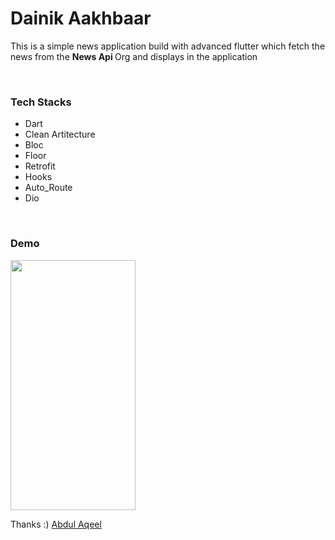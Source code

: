 # Dainik Aakhbaar

This is a simple news application build with advanced flutter which fetch the news from the <b> News Api </b> Org and displays in the application 

<br> 
<h3> Tech Stacks </h3>

- Dart
- Clean Artitecture
- Bloc
- Floor
- Retrofit
- Hooks
- Auto_Route
- Dio

<br>
<h3> Demo </h3>
<img src = "https://github.com/Rohit-554/NewsAppFlutterCleanArtitecture/assets/48874687/57a6647c-45cb-406f-9c52-70981fe1ffda" width = 200, height = "400">


<br>


Thanks :)
[Abdul Aqeel](https://devmuaz.medium.com/flutter-clean-architecture-series-part-1-d2d4c2e75c47)


